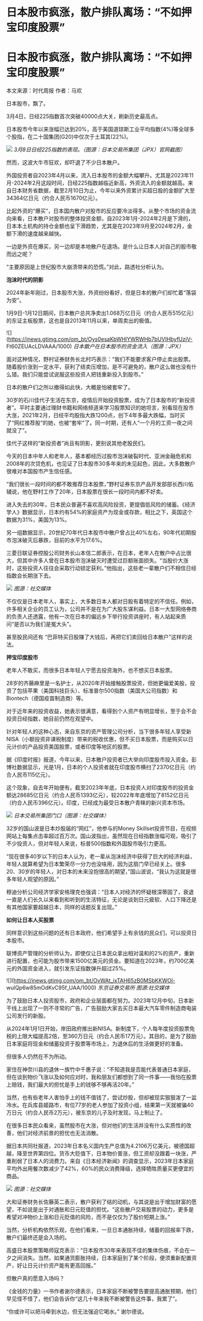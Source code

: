 # 日本股市疯涨，散户排队离场：“不如押宝印度股票”

# 日本股市疯涨，散户排队离场：“不如押宝印度股票”

本文来源：时代周报 作者：马欢

日本股市，飘了。

3月4日，日经225指数首次突破40000点大关，刷新历史最高点。

日本股市今年以来涨幅已达到20%，高于美国道琼斯工业平均指数(4%)等全球多个股指，在二十国集团(G20)中仅次于土耳其(22%)。

![](https://inews.gtimg.com/om_bt/OWjwTPztx5J_iuBRXuIcdfM50nntYf8LzCm71gY0wFmDgAA/1000)
_3月8日日经225指数的表现。（图源：日本交易所集团（JPX）官网截图）_

然而，这波大牛市狂欢，却吓退了不少日本散户。

外国投资者自2023年4月以来，流入日本股市的金额大幅攀升。尤其是2023年11月-2024年2月这段时间，日经225指数越临近新高，外资流入的金额就越高。来自日本财务省数据，截至2月10日为止，今年以来外资累计买超日股的金额扩大至34364亿日元（约合人民币1670亿元）。

比起外资的“爆买”，日本国内散户对股市的反应要冷淡得多。从整个市场的资金流向来看，日本散户对股市的整体投资金额，自2023年1月-2024年2月是下滑的，日本本土机构的持仓金额也呈下滑趋势，尤其是在2023年9月至2024年2月，金额下滑的速度越来越快。

一边是外资在爆买，另一边却是本地散户在退场。是什么让日本人对自己的股市敬而远之呢？

“主要原因是上世纪股市大崩溃带来的恐慌。”对此，路透社分析认为。

**泡沫时代的阴影**

2024年新年刚过，日本股市大涨，外资纷纷看好，但是日本的散户们却忙着“落袋为安”。

1月9日-1月12日期间，日本散户总共净卖出1.068万亿日元（约合人民币515亿元）的东证主板股票，这也是自2013年11月以来，单周卖出的极值。

![](https://inews.gtimg.com/om_bt/Oys0esaKbWHlYWRWHb7bUVIHbyfUzjV-
Ft60ZEUAcLDVAAA/1000) _日本散户在日本股市的资金流入（图源：JPX）_

面对这种情况，野村证券财务长北村巧表示：“我们不能要求客户停止卖出股票。随着股价涨到一定水平，获利了结卖压增加，是不可避免的，散户这么做也没有什么错。我们只能尝试说服这些投资人把钱重新投入到股市。”

日本的散户们之所以撤得如此快，大概是怕被套牢了。

30岁的石川佳代子生活在东京，疫情后开始投资股票，成为了日本股市的“新投资者”。平时主要通过理财书籍和网络频道来学习股票知识的她坦言，别看现在股市大涨，2021年2月，日经平均股指大跌1200点，创下4年多最大跌幅，当时买了“网红推荐股”的她，也被“套牢”了。同一时期，还有人“一个月的工资一夜之间就没了”。

佳代子这样的“新投资者”尚且有阴影，更别说其他老股民们。

今天的日本中年人和老年人，基本都经历过股市泡沫破裂时代、亚洲金融危机和2008年的次贷危机，也见证了日本股市30多年来的未见起色，因此，大多数散户很难对本国股市产生信任感。

“我们很长一段时间的都不敢推荐日本股票，”野村证券东京产品开发部部长西川佑辅说，他在野村工作了20年，日本股票在很长一段时间内都不好卖。

进入失去的30年，日本民众普遍不喜欢高风险投资，更提倡低风险的储蓄。《经济学人》数据显示，日本约有54%的家庭资产为现金或存款，相比之下，英国这个数据为31%，美国为13%。

另一组数据显示，20世纪70年代日本股市中散户曾占比40%左右，90年代初期股市泡沫破灭后暴跌，目前的水平为17.6%。

三菱日联证券控股公司财务长山本信二郎表示，在日本，老年人在散户中占比很大，但其中许多人曾在日本股市泡沫破灭时遭受过巨额账面损失。“当股价大涨时，这些投资人往往会采取行动锁定获利。”他指出，这些老一辈散户们不相信日经指数会长期涨下去。

![](https://inews.gtimg.com/om_bt/OBqnMDUNVdHymLJwv_7I7i4y7rrmtUym6V6Ol1xEBzFhgAA/1000)
_图源：社交媒体_

不仅仅是日本老年人，事实上，大多数日本人都对日股有着特定的不信任。例如，许多相关企业的员工认为，公司并不是在为广大股东谋利益。日本一大型网络券商的负责人还透露，他有一次在日本的偏远乡下举行投资讲座时，有人站起来质问“是否以为我们是冤大头”。

甚至股民间还有 “巴菲特买日股赚了大钱后，再把它们卖回给日本散户”这样的说法。

**押宝印度股市**

老年人不敢买，而很多日本年轻人宁愿去投资海外，也不想买日本股票。

28岁的齐藤麻里是一名护士，从2020年开始接触股票投资，但她更偏爱美股，投资了包括苹果（美国科技巨头）、标准普尔500指数（美国大公司指数）和Biontech（德国疫苗制造商）等。

对于近年来的投资收益，她表示很满意，看得到个人资产有明显增长，至于会不会投资日经指数，她目前仍然在观望中。

针对年轻人的这种心态，来自东京的资产管理公司分析，当下很多年轻人享受新NISA（小额投资非课税制度）带来的税收优惠，但不买日本股票，而是购买以日元计价的产品投资美国股票，或者印度等地区的股票。

据《印度时报》报道，今年以来，日本散户投资者已大举向印度股市投入资金。彭博社数据显示，光是1月，日本的个人投资者就在印度股市横扫了2370亿日元（约合人民币115亿元）。

这个现象，自去年开始便有。截至2023年年底，日本投资人对印度股市的投资金额达28685亿日元（约合人民币1393亿元），较2022年年底增加了8152亿日元（约合人民币396亿元）。印度，已经成为最受日本散户青睐的新兴资本市场。

![](https://inews.gtimg.com/om_bt/OCZitJkii2d6jODGw1jKfvImoX3a8IVhV0lhD42zkPY10AA/1000)
_日本交易所集团门口（图源：社交媒体）_

32岁的国山波是日本炒股届的“网红”，他参与的Money
Skillset投资节目，在视频网站上每集点击率超过百万次。国山波指出，虽然现在日经指数涨幅可观，吸引了不少投资人，但对年轻人来说，标普500指数和外国股市吸引力更高。

“现在很多40岁以下的日本人认为，老一辈从泡沫经济中获得了巨大的经济利益，年轻人就算希望为日本繁荣尽一分力也没啥用，因为这扇门早已经关上。很多20、30岁的年轻人，对日本的未来没抱很高的期望，”国山波说，“我认为这就是很多年轻人观望的原因。”

穆迪分析公司经济学家安格理克也强调：“日本人对经济的怀疑根深蒂固了，衰退一直是人们长久以来看到和听到的生活特征，无论是谈到日元疲软、人口下降还是有其他国家要超越日本，同样的话题反复出现。”

**如何让日本人买股票**

同样意识到这些问题的还有日本政府，他们希望手上有余钱的民众们，可以投资日本股市。

联博资产管理的分析师认为，即使仅让日本民众拿出相对温和的2%的资产，重新进行配置，也可能为股市带来1500亿美元的资金。要知道在2023年，约700亿美元的外国资金进入，就引发东证指数弹升超过25%。

![](https://inews.gtimg.com/om_bt/OvWAt_ixTAH65zB0MSbKKWOI-
wulQp6w85mOdKvC95f_UAA/1000) _东京证券交易所 图源:社交媒体_

为了鼓励日本人投资股市，政府和企业层面都在努力。2023年12月中旬，日本新干线上出现了一则不寻常的广告，广告鼓励大家去买日本最大汽车零件制造商电装公司发行的新股。

从2024年1月1日开始，岸田政府推出新NISA。新制度下，个人每年度投资股票免税的上限大幅提高2倍，至360万日元（约合人民币17万元）。其目的，是为了鼓励日本家庭将现金和储蓄投资于股票等市场上，为退休后的生活做更好的准备。

但很多人仍然在不为所动。

家住在神奈川县的退休一族竹中千惠子说：“不知道我是否能代表普通日本家庭，但在谈到物价飞涨以及如何应对时，我和朋友们都想到了同一件事——我怕在股票上赔钱，我们最大的担忧是手上的钱够不够再活20年。”

当然，也有些老年人害怕手上的钱不值钱了，尝试炒股，但却被现实狠狠泼了一盆冷水。在兵库县姬路市，有位77岁的老人参加了投资小组，结果第一天就被骗40万日元（约合人民币2万元），被东京的儿子及时发现，马上制止了。

在很多日本民众看来，虽然股市在大涨，但对他们的生活并没有什么实质性的改善，他们对经济前景的担忧也无法消散。

据日本共同社报道，2023年日本名义国内生产总值为4.2106万亿美元，被德国超越，降至世界第四位。货币大贬值下，日本物价普涨，但工资却没跟着一块涨，严重削弱了日本人的消费力。来自《日本经济新闻》的调查显示，2023年日本家庭平均外出用餐次数减少了42%，60%的民众消费降级，选择牺牲质量买更便宜的商品。

![](https://inews.gtimg.com/om_bt/OScW4leo_IMKBYCstU_HnobKeNLlVeLjsm4M16lLmVL2cAA/1000)
_图源：社交媒体_

大和证券财务长佐藤英二表示，散户获利了结的动机，与其说是出于增加财富的愿望，不如说是出于对通胀和日元贬值的担忧。“这些散户交易股票的动力，更多是希望对冲物价上涨和日元贬值的风险，而不是仅仅为了股价短期上涨。”

当然，分析机构依然乐观，在他们看来，一旦日本通胀持续，储蓄的回报率下跌，散户们最终还是会入场的。

高盛日本股票策略师寇克表示：“日本股市30年来表现不佳的集体伤痕，不会在一夕之间消失。当然，如果通货膨胀持续，日本家庭到了某个阶段，便须重新配置资产，好让日元计价资产能有更高回报。”

但散户真的愿意入场吗？

《金钱的力量》一书作者谢尔德表示，日本家庭不断被警告要提高通胀预期，他们早见怪不怪了，他们会告诉你“这几十年来我不断被警告这件事，我累了”。

“你或许可以把马牵到水边，但无法强迫它喝水。” 谢尔德说。


